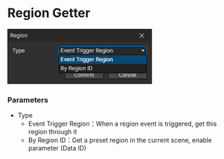 # Region Getter

![](img/region-getter.png)

### Parameters

- Type
  - Event Trigger Region：When a region event is triggered, get this region through it
  - By Region ID：Get a preset region in the current scene, enable parameter (Data ID)

